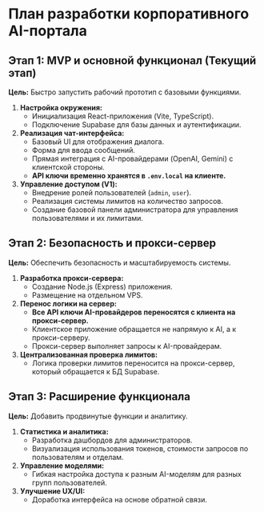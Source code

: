 # План разработки корпоративного AI-портала

## Этап 1: MVP и основной функционал (Текущий этап)

**Цель:** Быстро запустить рабочий прототип с базовыми функциями.

1.  **Настройка окружения:**
    -   Инициализация React-приложения (Vite, TypeScript).
    -   Подключение Supabase для базы данных и аутентификации.
2.  **Реализация чат-интерфейса:**
    -   Базовый UI для отображения диалога.
    -   Форма для ввода сообщений.
    -   Прямая интеграция с AI-провайдерами (OpenAI, Gemini) с клиентской стороны.
    -   **API ключи временно хранятся в `.env.local` на клиенте.**
3.  **Управление доступом (V1):**
    -   Внедрение ролей пользователей (`admin`, `user`).
    -   Реализация системы лимитов на количество запросов.
    -   Создание базовой панели администратора для управления пользователями и их лимитами.

## Этап 2: Безопасность и прокси-сервер

**Цель:** Обеспечить безопасность и масштабируемость системы.

1.  **Разработка прокси-сервера:**
    -   Создание Node.js (Express) приложения.
    -   Размещение на отдельном VPS.
2.  **Перенос логики на сервер:**
    -   **Все API ключи AI-провайдеров переносятся с клиента на прокси-сервер.**
    -   Клиентское приложение обращается не напрямую к AI, а к прокси-серверу.
    -   Прокси-сервер выполняет запросы к AI-провайдерам.
3.  **Централизованная проверка лимитов:**
    -   Логика проверки лимитов переносится на прокси-сервер, который обращается к БД Supabase.

## Этап 3: Расширение функционала

**Цель:** Добавить продвинутые функции и аналитику.

1.  **Статистика и аналитика:**
    -   Разработка дашбордов для администраторов.
    -   Визуализация использования токенов, стоимости запросов по пользователям и отделам.
2.  **Управление моделями:**
    -   Гибкая настройка доступа к разным AI-моделям для разных групп пользователей.
3.  **Улучшение UX/UI:**
    -   Доработка интерфейса на основе обратной связи.
